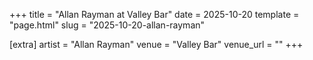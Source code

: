 +++
title = "Allan Rayman at Valley Bar"
date = 2025-10-20
template = "page.html"
slug = "2025-10-20-allan-rayman"

[extra]
artist = "Allan Rayman"
venue = "Valley Bar"
venue_url = ""
+++
